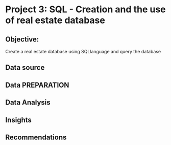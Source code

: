 # Project 3: SQL - Creation and the use of real estate database

## Objective:
Create a real estate database using SQLlanguage and query the database 

## Data source
## Data PREPARATION
## Data Analysis
## Insights
## Recommendations
